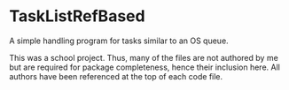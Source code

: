 # TaskListRefBased
A simple handling program for tasks similar to an OS queue.

This was a school project. 
Thus, many of the files are not authored by me but are required for package completeness, hence their inclusion here. 
All authors have been referenced at the top of each code file.
